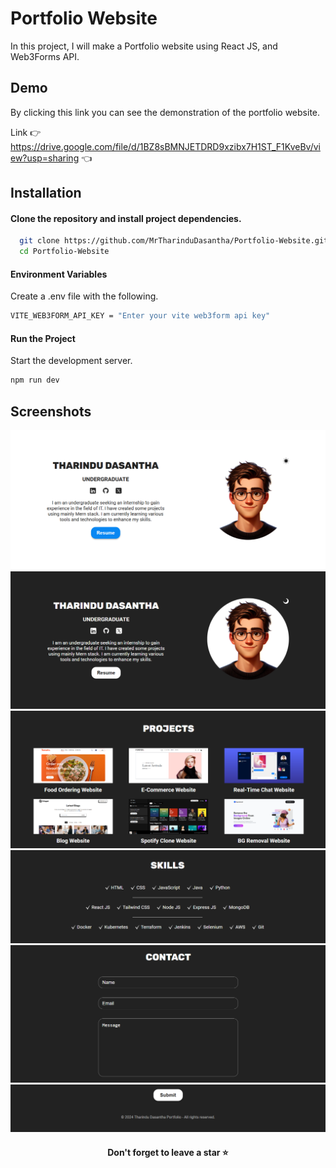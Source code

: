 # Portfolio Website

In this project, I will make a Portfolio website using React JS, and Web3Forms API.


## Demo

By clicking this link you can see the demonstration of the portfolio website.

Link 👉 https://drive.google.com/file/d/1BZ8sBMNJETDRD9xzibx7H1ST_F1KveBv/view?usp=sharing 👈


## Installation

#### Clone the repository and install project dependencies.
```bash
  git clone https://github.com/MrTharinduDasantha/Portfolio-Website.git
  cd Portfolio-Website
```
#### Environment Variables
Create a .env file with the following.
```bash
VITE_WEB3FORM_API_KEY = "Enter your vite web3form api key"
```
#### Run the Project
Start the development server.
```bash
npm run dev
```

## Screenshots

![image alt](https://github.com/MrTharinduDasantha/Portfolio-Website/blob/da2c98065a427d6a88ebe04653fa9b28e3cae027/Img%20-%201.png)
![image alt](https://github.com/MrTharinduDasantha/Portfolio-Website/blob/da2c98065a427d6a88ebe04653fa9b28e3cae027/Img%20-%202.png)
![image alt](https://github.com/MrTharinduDasantha/Portfolio-Website/blob/da2c98065a427d6a88ebe04653fa9b28e3cae027/Img%20-%203.png)
![image alt](https://github.com/MrTharinduDasantha/Portfolio-Website/blob/da2c98065a427d6a88ebe04653fa9b28e3cae027/Img%20-%204.png)
![image alt](https://github.com/MrTharinduDasantha/Portfolio-Website/blob/da2c98065a427d6a88ebe04653fa9b28e3cae027/Img%20-%205.png)
![image alt](https://github.com/MrTharinduDasantha/Portfolio-Website/blob/da2c98065a427d6a88ebe04653fa9b28e3cae027/Img%20-%206.png)

<h4 align="center"> Don't forget to leave a star ⭐️ </h4>
